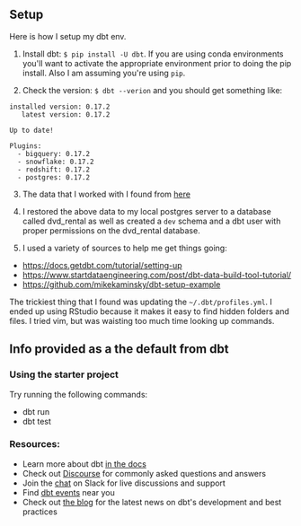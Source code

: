 ## Setup

Here is how I setup my dbt env. 

1. Install dbt: `$ pip install -U dbt`. If you are using conda environments you'll want to activate the appropriate environment prior to doing the pip install. Also I am assuming you're using `pip`.

2. Check the version: `$ dbt --verion` and you should get something like:
```
installed version: 0.17.2
   latest version: 0.17.2

Up to date!

Plugins:
  - bigquery: 0.17.2
  - snowflake: 0.17.2
  - redshift: 0.17.2
  - postgres: 0.17.2
```

3. The data that I worked with I found from [here](https://www.postgresqltutorial.com/postgresql-sample-database/)

4. I restored the above data to my local postgres server to a database called dvd_rental as well as created a `dev` schema and a dbt user with proper permissions on the dvd_rental database. 

5. I used a variety of sources to help me get things going:
- https://docs.getdbt.com/tutorial/setting-up
- https://www.startdataengineering.com/post/dbt-data-build-tool-tutorial/
- https://github.com/mikekaminsky/dbt-setup-example


The trickiest thing that I found was updating the `~/.dbt/profiles.yml`. I ended up using RStudio because it makes it easy to find hidden folders and files. I tried vim, but was waisting too much time looking up commands. 

## Info provided as a the default from dbt
### Using the starter project

Try running the following commands:
- dbt run
- dbt test


### Resources:
- Learn more about dbt [in the docs](https://docs.getdbt.com/docs/introduction)
- Check out [Discourse](https://discourse.getdbt.com/) for commonly asked questions and answers
- Join the [chat](http://slack.getdbt.com/) on Slack for live discussions and support
- Find [dbt events](https://events.getdbt.com) near you
- Check out [the blog](https://blog.getdbt.com/) for the latest news on dbt's development and best practices
